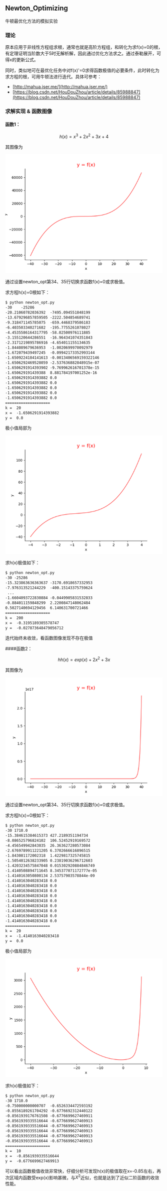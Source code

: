 ## Newton_Optimizing

牛顿最优化方法的模拟实验

### 理论
原本应用于非线性方程组求根，通常也就是高阶方程组，和转化为求f(x)=0的根，有定理证明当阶数大于5时无解析解，因此通过优化方法求之。通过泰勒展开，可得x的更新公式。

同时，类似地可在最优化任务中对f(x)'=0求得函数极值的必要条件，此时转化为求方程的根，可用牛顿法进行迭代。具体可参考：

- [http://mahua.jser.me/](http://mahua.jser.me/)
- [https://blog.csdn.net/HouDouZhou/article/details/85988847](https://blog.csdn.net/HouDouZhou/article/details/85988847)

### 求解实现 & 函数图像

#### 函数1：

$$ h(x) = x^3 + 2x^2 + 3x + 4 $$

其图像为

![1.png](1.png)

通过设置newton_opt第34、35行切换求函数f(x)=0或求极值。

求方程h(x)=0根如下：

```
$ python newton_opt.py 
-30    -25286
-20.21060782036392	-7495.094551848199
-13.679296857859505	-2222.504854689741
-9.318471145785075	-659.4468379586183
-6.403503340271682	-195.7755261078027
-4.4535586164317795	-58.02500976111885
-3.155120644286551	-16.964341074351843
-2.3171219895786916	-4.654011155134635
-1.844089679636953	-1.0020699970092979
-1.672079439497245	-0.09942173352993144
-1.6509224184141613	-0.0013406569159322146
-1.6506292469528059	-2.537636882848915e-07
-1.6506291914393902	-9.769962616701378e-15
-1.650629191439388	8.881784197001252e-16
-1.6506291914393882	0.0
-1.6506291914393882	0.0
-1.6506291914393882	0.0
-1.6506291914393882	0.0
-1.6506291914393882	0.0
====================
k =  20
x =  -1.6506291914393882
y =  0.0
```
极小值局部为

![2.png](2.png)

求h(x)极值如下：

```
$ python newton_opt.py 
-30	-25286
-15.323863636363637	-3170.6918657332953
-7.976313521244229	-400.15143375759624
 ...
-1.6604093722830884	-0.0449905831532833
-0.884011159848299	2.2200847148062484
0.5027140694129456	6.140631700721466
====================
k =  200
x =  -0.3195189305578747
y =  -0.027873648479056712
```
迭代始终未收敛，看函数图像发现不存在极值

####函数2：

$$ hh(x) = exp(x) + 2x^2 + 3x $$

其图像为

![3.png](3.png)


通过设置newton_opt第34、35行切换求函数f(x)=0或求极值。

求方程h(x)=0根如下：

```
$ python newton_opt.py 
-30	1710.0
-15.384615384615373	427.2189351194734
-8.086525796824102	106.52452919169572
-4.456549942843035	26.363627280573084
-2.6769789911221205	6.3702666616896515
-1.843081172002318	1.4229817325745815
-1.5054012638233905	0.23819036296712603
-1.4203234575847048	0.015302920884846749
-1.4140508894711645	8.345377071172777e-05
-1.4140163050800134	2.53757903578844e-09
-1.4140163040283418	0.0
-1.4140163040283418	0.0
-1.4140163040283418	0.0
-1.4140163040283418	0.0
-1.4140163040283418	0.0
-1.4140163040283418	0.0
-1.4140163040283418	0.0
-1.4140163040283418	0.0
-1.4140163040283418	0.0
====================
k =  20
x =  -1.4140163040283418
y =  0.0
```

极小值局部为

![4.png](4.png)

求h(x)极值如下：

```
$ python newton_opt.py 
-30	1710.0
-0.750000000000707	-0.6526334472593192
-0.8556189261704292	-0.6776692312440122
-0.8561939176761508	-0.6776699627469911
-0.8561939335516644	-0.6776699627469913
-0.8561939335516644	-0.6776699627469913
-0.8561939335516644	-0.6776699627469913
-0.8561939335516644	-0.6776699627469913
-0.8561939335516644	-0.6776699627469913
====================
k =  10
x =  -0.8561939335516644
y =  -0.6776699627469913
```

可以看出函数极值收敛非常快，仔细分析可发现h(x)的极值取在x=-0.85左右，再次区域内函数受exp(x)影响甚微，与$X^2$近似，也就是达到了近似二阶函数的收敛性能。
